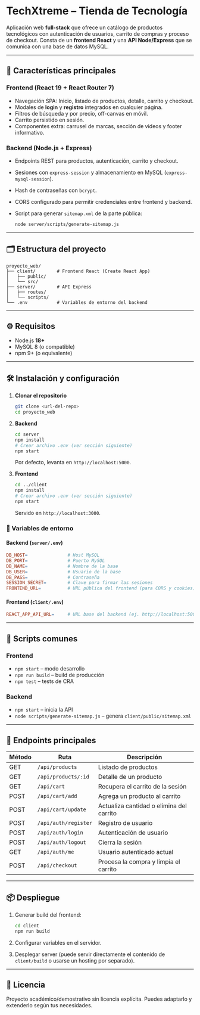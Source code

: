 # TechXtreme – Tienda de Tecnología

Aplicación web **full-stack** que ofrece un catálogo de productos tecnológicos con autenticación de usuarios, carrito de compras y proceso de checkout.
Consta de un **frontend React** y una **API Node/Express** que se comunica con una base de datos MySQL.

---

## 🧩 Características principales

### Frontend (React 19 + React Router 7)

* Navegación SPA: Inicio, listado de productos, detalle, carrito y checkout.
* Modales de **login** y **registro** integrados en cualquier página.
* Filtros de búsqueda y por precio, off-canvas en móvil.
* Carrito persistido en sesión.
* Componentes extra: carrusel de marcas, sección de videos y footer informativo.

### Backend (Node.js + Express)

* Endpoints REST para productos, autenticación, carrito y checkout.
* Sesiones con `express-session` y almacenamiento en MySQL (`express-mysql-session`).
* Hash de contraseñas con `bcrypt`.
* CORS configurado para permitir credenciales entre frontend y backend.
* Script para generar `sitemap.xml` de la parte pública:

  ```bash
  node server/scripts/generate-sitemap.js
  ```

---

## 🗂️ Estructura del proyecto

```
proyecto_web/
├── client/        # Frontend React (Create React App)
│   ├── public/
│   └── src/
├── server/        # API Express
│   ├── routes/
│   └── scripts/
└── .env           # Variables de entorno del backend
```

---

## ⚙️ Requisitos

* Node.js **18+**
* MySQL 8 (o compatible)
* npm 9+ (o equivalente)

---

## 🛠️ Instalación y configuración

1. **Clonar el repositorio**

   ```bash
   git clone <url-del-repo>
   cd proyecto_web
   ```

2. **Backend**

   ```bash
   cd server
   npm install
   # Crear archivo .env (ver sección siguiente)
   npm start
   ```

   Por defecto, levanta en `http://localhost:5000`.

3. **Frontend**

   ```bash
   cd ../client
   npm install
   # Crear archivo .env (ver sección siguiente)
   npm start
   ```

   Servido en `http://localhost:3000`.

### 🔐 Variables de entorno

#### Backend (`server/.env`)

```makefile
DB_HOST=               # Host MySQL
DB_PORT=               # Puerto MySQL
DB_NAME=               # Nombre de la base
DB_USER=               # Usuario de la base
DB_PASS=               # Contraseña
SESSION_SECRET=        # Clave para firmar las sesiones
FRONTEND_URL=          # URL pública del frontend (para CORS y cookies)
```

#### Frontend (`client/.env`)

```makefile
REACT_APP_API_URL=     # URL base del backend (ej. http://localhost:5000)
```

---

## 🚀 Scripts comunes

### Frontend

* `npm start` – modo desarrollo
* `npm run build` – build de producción
* `npm test` – tests de CRA

### Backend

* `npm start` – inicia la API
* `node scripts/generate-sitemap.js` – genera `client/public/sitemap.xml`

---

## 📡 Endpoints principales

| Método | Ruta                 | Descripción                              |
| ------ | -------------------- | ---------------------------------------- |
| GET    | `/api/products`      | Listado de productos                     |
| GET    | `/api/products/:id`  | Detalle de un producto                   |
| GET    | `/api/cart`          | Recupera el carrito de la sesión         |
| POST   | `/api/cart/add`      | Agrega un producto al carrito            |
| POST   | `/api/cart/update`   | Actualiza cantidad o elimina del carrito |
| POST   | `/api/auth/register` | Registro de usuario                      |
| POST   | `/api/auth/login`    | Autenticación de usuario                 |
| POST   | `/api/auth/logout`   | Cierra la sesión                         |
| GET    | `/api/auth/me`       | Usuario autenticado actual               |
| POST   | `/api/checkout`      | Procesa la compra y limpia el carrito    |

---

## 📦 Despliegue

1. Generar build del frontend:

   ```bash
   cd client
   npm run build
   ```
2. Configurar variables en el servidor.
3. Desplegar server (puede servir directamente el contenido de `client/build` o usarse un hosting por separado).

---

## 📜 Licencia

Proyecto académico/demostrativo sin licencia explícita.
Puedes adaptarlo y extenderlo según tus necesidades.
